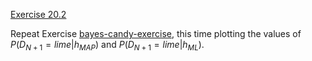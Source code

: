 [Exercise 20.2](ex_2/)

Repeat Exercise [bayes-candy-exercise](#/), this time
plotting the values of
$P(D_{N+1}=lime|h_{MAP})$ and
$P(D_{N+1}=lime|h_{ML})$.
